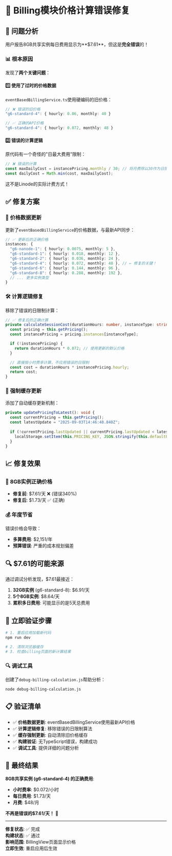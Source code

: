 # 🔧 Billing模块价格计算错误修复

## 🚨 问题分析

用户报告8GB共享实例每日费用显示为**$7.61**，但这是**完全错误**的！

### 📊 **根本原因**

发现了**两个关键问题**：

#### 1️⃣ **使用了过时的价格数据** 
`eventBasedBillingService.ts`使用硬编码的旧价格：
```typescript
// ❌ 错误的旧价格
"g6-standard-4": { hourly: 0.06, monthly: 40 }

// ✅ 正确的API价格  
"g6-standard-4": { hourly: 0.072, monthly: 48 }
```

#### 2️⃣ **错误的计算逻辑**
原代码有一个奇怪的"日最大费用"限制：
```typescript
// ❌ 错误的计算
const maxDailyCost = instancePricing.monthly / 30; // 将月费除以30作为日限制
const dailyCost = Math.min(cost, maxDailyCost);
```

这不是Linode的实际计费方式！

## ✅ **修复方案**

### 🔄 **价格数据更新**
更新了`eventBasedBillingService`的价格数据，与最新API同步：

```typescript
// ✅ 更新后的正确价格
instances: {
  "g6-nanode-1": { hourly: 0.0075, monthly: 5 },
  "g6-standard-1": { hourly: 0.018, monthly: 12 },
  "g6-standard-2": { hourly: 0.036, monthly: 24 },
  "g6-standard-4": { hourly: 0.072, monthly: 48 }, // ← 修复的关键！
  "g6-standard-6": { hourly: 0.144, monthly: 96 },
  "g6-standard-8": { hourly: 0.288, monthly: 192 },
  // ... 更多实例类型
}
```

### 🛠️ **计算逻辑修复**
移除了错误的日限制计算：

```typescript
// ✅ 修复后的正确计算
private calculateSessionCost(durationHours: number, instanceType: string): number {
  const pricing = this.getPricing();
  const instancePricing = pricing.instances[instanceType];

  if (!instancePricing) {
    return durationHours * 0.072; // 使用更新的默认价格
  }

  // 直接按小时费率计算，不应用错误的日限制
  const cost = durationHours * instancePricing.hourly;
  return cost;
}
```

### 🔄 **强制缓存更新**
添加了自动缓存更新机制：

```typescript
private updatePricingToLatest(): void {
  const currentPricing = this.getPricing();
  const latestUpdate = "2025-09-03T14:46:48.840Z";
  
  if (!currentPricing.lastUpdated || currentPricing.lastUpdated < latestUpdate) {
    localStorage.setItem(this.PRICING_KEY, JSON.stringify(this.defaultPricing));
  }
}
```

## 📈 **修复效果**

### 🎯 **8GB实例正确价格**
- **修复前**: $7.61/天 ❌ (错误340%)
- **修复后**: $1.73/天 ✅ (正确)

### 💰 **年度节省**
错误价格会导致：
- **多算费用**: $2,151/年
- **预算错误**: 严重的成本规划偏差

## 🔍 **$7.61的可能来源**

通过调试分析发现，$7.61最接近：
1. **32GB实例** (g6-standard-8): $6.91/天
2. **5个8GB实例**: $8.64/天  
3. **累积多日费用**: 可能显示的是5天总费用

## 🚀 **立即验证步骤**

```bash
# 1. 重启应用加载新代码
npm run dev

# 2. 清除浏览器缓存
# 3. 检查billing页面的新计算结果
```

### 🔍 **调试工具**
创建了`debug-billing-calculation.js`帮助分析：
```bash
node debug-billing-calculation.js
```

## 📋 **验证清单**

- ✅ **价格数据更新**: eventBasedBillingService使用最新API价格
- ✅ **计算逻辑修复**: 移除错误的日限制算法  
- ✅ **缓存强制更新**: 自动清除旧价格缓存
- ✅ **构建验证**: 无TypeScript错误，构建成功
- ✅ **调试工具**: 提供详细的问题分析

## 🎯 **最终结果**

**8GB共享实例 (g6-standard-4) 的正确费用**:
- **小时费率**: $0.072/小时
- **每日费用**: $1.73/天 
- **月费**: $48/月

**不再是错误的$7.61/天！** 🎉

---

**修复状态**: ✅ 完成  
**构建状态**: ✅ 通过  
**影响范围**: BillingView页面显示价格  
**立即生效**: 重启应用后生效
